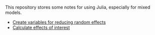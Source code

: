 This repository stores some notes for using Julia, especially for mixed models. 

- [Create variables for reducing random effects](https://haiyangjin.github.io/Julia-notes/lmm_re_contrast.jl.html)
- [Calculate effects of interest](https://haiyangjin.github.io/Julia-notes/lmm_bs_interest.jl.html)
